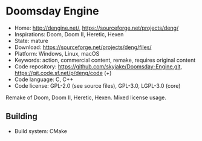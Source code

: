 # Doomsday Engine

- Home: http://dengine.net/, https://sourceforge.net/projects/deng/
- Inspirations: Doom, Doom II, Heretic, Hexen
- State: mature
- Download: https://sourceforge.net/projects/deng/files/
- Platform: Windows, Linux, macOS
- Keywords: action, commercial content, remake, requires original content
- Code repository: https://github.com/skyjake/Doomsday-Engine.git, https://git.code.sf.net/p/deng/code (+)
- Code language: C, C++
- Code license: GPL-2.0 (see source files), GPL-3.0, LGPL-3.0 (core)

Remake of Doom, Doom II, Heretic, Hexen.
Mixed license usage.

## Building

- Build system: CMake
